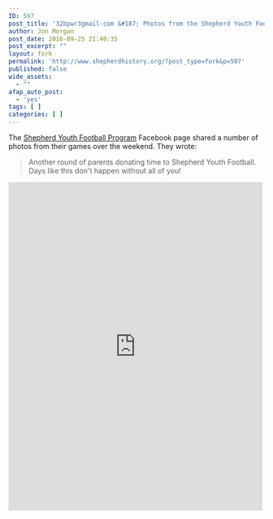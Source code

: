 ```yaml
---
ID: 597
post_title: '32bpwr3gmail-com &#187; Photos from the Shepherd Youth Football Program'
author: Jon Morgan
post_date: 2016-09-25 21:40:35
post_excerpt: ""
layout: fork
permalink: 'http://www.shepherdhistory.org/?post_type=fork&p=597'
published: false
wide_assets:
  - ""
afap_auto_post:
  - 'yes'
tags: [ ]
categories: [ ]
---
```

The <a href="http://www.shepherdhistory.org/business-directory/574/shepherd-youth-football-program">Shepherd Youth Football Program</a> Facebook page shared a number of photos from their games over the weekend. They wrote:
<blockquote>Another round of parents donating time to Shepherd Youth Football. Days like this don't happen without all of you!</blockquote>
<iframe src="https://www.facebook.com/plugins/post.php?href=https%3A%2F%2Fwww.facebook.com%2FShepherdyouthfootball%2Fposts%2F1309927925718555&amp;width=500" width="500" height="645" frameborder="0" scrolling="no"></iframe>